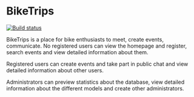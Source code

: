 # BikeTrips

[![Build status](https://ci.appveyor.com/api/projects/status/lhb7uy5wmrcye2wy?svg=true)](https://ci.appveyor.com/project/Milen-Tanev/biketrips)

BikeTrips is a place for bike enthusiasts to meet, create events, communicate.
No registered users can view the homepage and register, search events and view detailed information about them.

Registered users can create events and take part in public chat and view detailed information about other users.

Administrators can preview statistics about the database, view detailed information about the different models and create other administrators.
